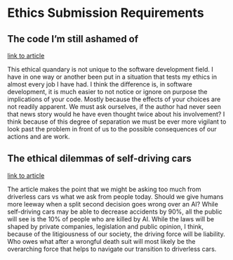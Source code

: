 # Ethics Submission Requirements

## The code I’m still ashamed of

[link to article](https://www.freecodecamp.org/news/the-code-im-still-ashamed-of-e4c021dff55e)

This ethical quandary is not unique to the software development field. I have in one way or another been put in a situation that tests my ethics in almost every job I have had. I think the difference is, in software development, it is much easier to not notice or ignore on purpose the implications of your code. Mostly because the effects of your choices are not readily apparent. We must ask ourselves, if the author had never seen that news story would he have even thought twice about his involvement? I think because of this degree of separation we must be ever more vigilant to look past the problem in front of us to the possible consequences of our actions and are work.

## The ethical dilemmas of self-driving cars

[link to article](https://www.theglobeandmail.com/globe-drive/culture/technology/the-ethical-dilemmas-of-self-drivingcars/article37803470/)

The article makes the point that we might be asking too much from driverless cars vs what we ask from people today. Should we give humans more leeway when a split second decision goes wrong over an AI? While self-driving cars may be able to decrease accidents by 90%, all the public will see is the 10% of people who are killed by AI. While the laws will be shaped by private companies, legislation and public opinion, I think, because of the litigiousness of our society, the driving force will be liability. Who owes what after a wrongful death suit will most likely be the overarching force that helps to navigate our transition to driverless cars.
